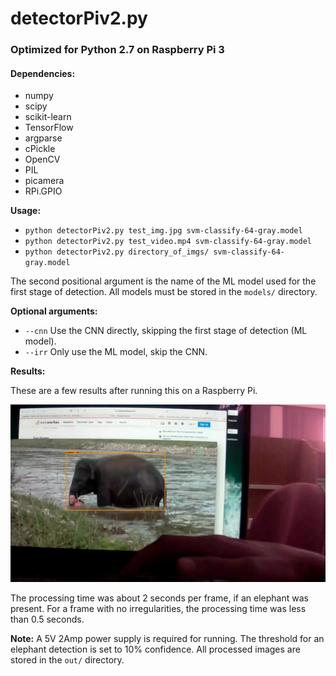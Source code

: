<h1>detectorPiv2.py</h1>

<h3>Optimized for Python 2.7 on Raspberry Pi 3</h3>

<h4>Dependencies:</h4>

* numpy
* scipy
* scikit-learn
* TensorFlow
* argparse
* cPickle
* OpenCV
* PIL
* picamera
* RPi.GPIO

**Usage:**
* `python detectorPiv2.py test_img.jpg svm-classify-64-gray.model`
* `python detectorPiv2.py test_video.mp4 svm-classify-64-gray.model`
* `python detectorPiv2.py directory_of_imgs/ svm-classify-64-gray.model`
	
The second positional argument is the name of the ML model used for the first stage of detection. All models must be stored in the `models/` directory.

**Optional arguments:**
* `--cnn`    Use the CNN directly, skipping the first stage of detection (ML model).
* `--irr`    Only use the ML model, skip the CNN.

**Results:**

These are a few results after running this on a Raspberry Pi.

![Alt](https://github.com/SouravJohar/hec-video/blob/master/vision/out/res_4.jpg "Elephant")

The processing time was about 2 seconds per frame, if an elephant was present.
For a frame with no irregularities, the processing time was less than 0.5 seconds.


**Note:**
	A 5V 2Amp power supply is required for running.
	The threshold for an elephant detection is set to 10% confidence.
	All processed images are stored in the `out/` directory.
